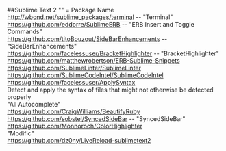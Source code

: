 ##Sublime Text 2
"" = Package Name<br>
http://wbond.net/sublime_packages/terminal -- "Terminal"<br>
https://github.com/eddorre/SublimeERB -- "ERB Insert and Toggle Commands"<br>
https://github.com/titoBouzout/SideBarEnhancements -- "SideBarEnhancements"<br>
https://github.com/facelessuser/BracketHighlighter -- "BracketHighlighter"<br>
https://github.com/matthewrobertson/ERB-Sublime-Snippets<br>
https://github.com/SublimeLinter/SublimeLinter<br>
https://github.com/SublimeCodeIntel/SublimeCodeIntel<br>
https://github.com/facelessuser/ApplySyntax<br> Detect and apply the syntax of files that might not otherwise be detected properly<br>
"All Autocomplete"<br>
https://github.com/CraigWilliams/BeautifyRuby<br>
https://github.com/sobstel/SyncedSideBar -- "SyncedSideBar"<br>
https://github.com/Monnoroch/ColorHighlighter<br>
"Modific"<br>
https://github.com/dz0ny/LiveReload-sublimetext2
